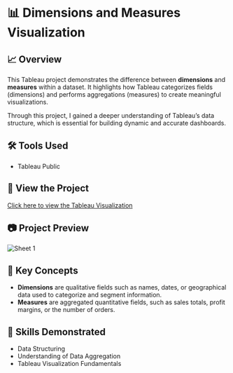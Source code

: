 # 📊 Dimensions and Measures Visualization

## 📈 Overview
This Tableau project demonstrates the difference between **dimensions** and **measures** within a dataset. It highlights how Tableau categorizes fields (dimensions) and performs aggregations (measures) to create meaningful visualizations.

Through this project, I gained a deeper understanding of Tableau’s data structure, which is essential for building dynamic and accurate dashboards.

## 🛠 Tools Used
- Tableau Public

## 🔗 View the Project
[Click here to view the Tableau Visualization](https://public.tableau.com/views/DimensionsandMeasures_17253937168650/Sheet1?:language=en-US&:sid=&:redirect=auth&:display_count=n&:origin=viz_share_link)

## 📷 Project Preview
![Sheet 1](https://github.com/user-attachments/assets/ead08424-a23c-4c61-ac9e-e205826fe44c)


## 🧠 Key Concepts
- **Dimensions** are qualitative fields such as names, dates, or geographical data used to categorize and segment information.
- **Measures** are aggregated quantitative fields, such as sales totals, profit margins, or the number of orders.

## 🧩 Skills Demonstrated
- Data Structuring
- Understanding of Data Aggregation
- Tableau Visualization Fundamentals
